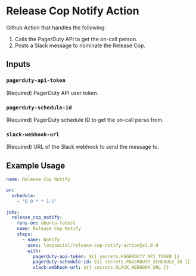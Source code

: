 # Release Cop Notify Action

Github Action that handles the following:

1. Calls the PagerDuty API to get the on-call person.
2. Posts a Slack message to nominate the Release Cop.

## Inputs

### `pagerduty-api-token`

(Required) PagerDuty API user token.

### `pagerduty-schedule-id`

(Required) PagerDuty schedule ID to get the on-call perso from.

### `slack-webhook-url`

(Required) URL of the Slack webhook to send the message to.

## Example Usage

```yaml
name: Release Cop Notify

on:
  schedule:
    - '0 0 * * 1-5'

jobs:
  release_cop_notify:
    runs-on: ubuntu-latest
    name: Release Cop Notify
    steps:
      - name: Notify
        uses: loopsocial/release-cop-notify-action@v1.0.0
        with:
          pagerduty-api-token: ${{ secrets.PAGERDUTY_API_TOKEN }}
          pagerduty-schedule-id: ${{ secrets.PAGERDUTY_SCHEDULE_ID }}
          slack-webhook-url: ${{ secrets.SLACK_WEBHOOK_URL }}
```

